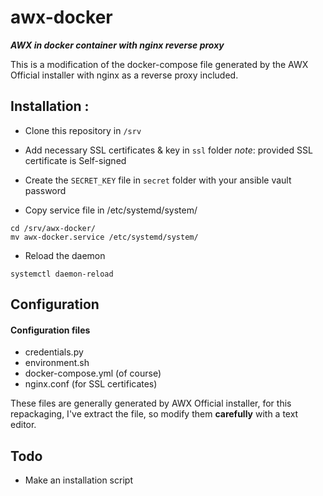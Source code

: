 # awx-docker

***AWX in docker container with nginx reverse proxy***

This is a modification of the docker-compose file generated by the AWX Official installer with nginx as a reverse proxy included.

## Installation : 

- Clone this repository in `/srv`
- Add necessary SSL certificates & key in `ssl` folder
*note*: provided SSL certificate is Self-signed

- Create the `SECRET_KEY` file in `secret` folder with your ansible vault password
- Copy service file in /etc/systemd/system/

```
cd /srv/awx-docker/
mv awx-docker.service /etc/systemd/system/
```

- Reload the daemon
```
systemctl daemon-reload
```
## Configuration

#### Configuration files

- credentials.py
- environment.sh
- docker-compose.yml (of course)
- nginx.conf (for SSL certificates)

These files are generally generated by AWX Official installer, for this repackaging, I've extract the file, so modify them **carefully** with a text editor.


## Todo

- Make an installation script